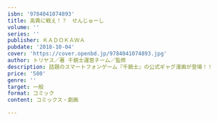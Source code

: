 ```yaml
---
isbn: '9784041074893'
title: 高貴に戦え！？　せんじゅーし
volume: ''
series: ''
publisher: ＫＡＤＯＫＡＷＡ
pubdate: '2018-10-04'
cover: 'https://cover.openbd.jp/9784041074893.jpg'
author: トリヤス／著 千銃士運営チーム／監修
description: 話題のスマートフォンゲーム『千銃士』の公式ギャグ漫画が登場！！
price: '580'
genre: ''
target: 一般
format: コミック
content: コミックス・劇画

---
```

